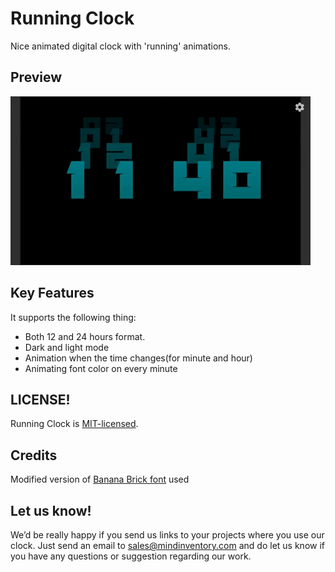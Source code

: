 # Running Clock

Nice animated digital clock with 'running' animations.

## Preview
 ![image](https://github.com/Mindinventory/running-clock/blob/back_color/media/dark.gif?raw=true "Title")
 
## Key Features
It supports the following thing:
- Both 12 and 24 hours format.
- Dark and light mode
- Animation when the time changes(for minute and hour)
- Animating font color on every minute

## LICENSE!

Running Clock is [MIT-licensed](/LICENSE).

## Credits

Modified version of [Banana Brick font](https://fontlibrary.org/en/font/banana-brick) used

## Let us know!

We’d be really happy if you send us links to your projects where you use our clock. Just send an email to sales@mindinventory.com and do let us know if you have any questions or suggestion regarding our work.
